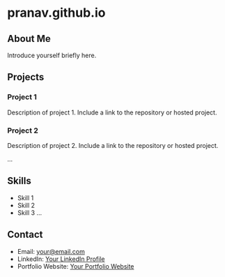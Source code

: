 # pranav.github.io

## About Me

Introduce yourself briefly here.

## Projects

### Project 1

Description of project 1. Include a link to the repository or hosted project.

### Project 2

Description of project 2. Include a link to the repository or hosted project.

...

## Skills

- Skill 1
- Skill 2
- Skill 3
...

## Contact

- Email: your@email.com
- LinkedIn: [Your LinkedIn Profile](https://www.linkedin.com/in/yourprofile/)
- Portfolio Website: [Your Portfolio Website](https://www.yourportfolio.com)

